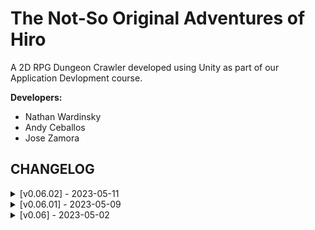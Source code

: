 # The Not-So Original Adventures of Hiro

A 2D RPG Dungeon Crawler developed using Unity as part of our Application Devlopment course.

**Developers:**

- Nathan Wardinsky
- Andy Ceballos
- Jose Zamora

## CHANGELOG

<details>
   <summary> [v0.06.02] - 2023-05-11  </summary> <br />

**Added:**

- Testing how changes are saved/merged with Github Desktop (: <br />

</details>

<details>
   <summary> [v0.06.01] - 2023-05-09  </summary> <br />

**Added:**

- Minor changes to to README file <br />

</details>

<details>
   <summary> [v0.06] - 2023-05-02  </summary> <br />

**Added:**

- Main game folder w/ necessary assets, scripts, etc

⚠️ **WARNING: PLEASE READ BEFORE DOWNLOADING**

1.  Once you download the main folder, go into the **Assets** folder and unzip **Firebase_Assets.rar** in the same folder and **DELETE IT AFTERWARDS**.

    - This contains the necessary assets for Firebase to work with the project

2.  General Warning: I really have no clue if this folder will be compatible with other machines so **TRY AT YOUR OWN RISK**

:bug: **KNOWN BUGS TO WORK ON**

1.  Killing an enemy with the sword equipped causes more loot to drop than it should

2.  Wall colliders work with the player, but not with the enemies (likely due to RigidBody2D complications)

3.  Animations on the enemy are a bit wonky, mostly due to the animation trigger points occasionally overriding themselves

4.  When walking, the player seems to jitter, causing the walking animation to become blurry
</details>
